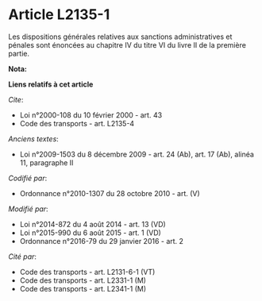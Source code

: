 # Article L2135-1

Les dispositions générales relatives aux sanctions administratives et pénales sont énoncées au chapitre IV du titre VI du
livre II de la première partie.

**Nota:**



**Liens relatifs à cet article**

_Cite_:

  - Loi n°2000-108 du 10 février 2000 - art. 43
  - Code des transports - art. L2135-4

_Anciens textes_:

  - Loi n°2009-1503 du 8 décembre 2009 - art. 24 (Ab), art. 17 (Ab), alinéa 11, paragraphe II

_Codifié par_:

  - Ordonnance n°2010-1307 du 28 octobre 2010 - art. (V)

_Modifié par_:

  - Loi n°2014-872 du 4 août 2014 - art. 13 (VD)
  - Loi n°2015-990 du 6 août 2015 - art. 1 (VD)
  - Ordonnance n°2016-79 du 29 janvier 2016 - art. 2

_Cité par_:

  - Code des transports - art. L2131-6-1 (VT)
  - Code des transports - art. L2331-1 (M)
  - Code des transports - art. L2341-1 (M)
